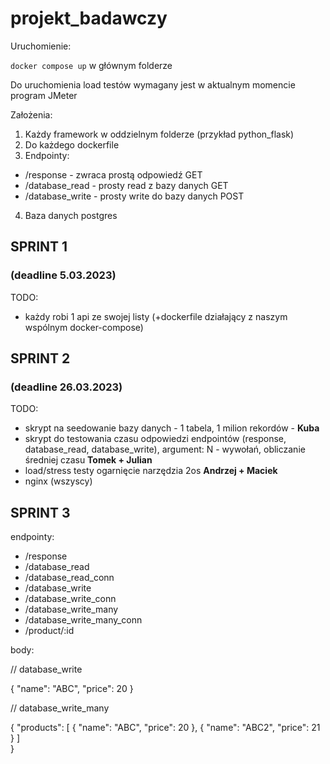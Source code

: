# projekt_badawczy

Uruchomienie:

`docker compose up` w głównym folderze

Do uruchomienia load testów wymagany jest w aktualnym momencie program JMeter

Założenia:

1. Każdy framework w oddzielnym folderze (przykład python_flask)
2. Do każdego dockerfile
3. Endpointy:

- /response - zwraca prostą odpowiedź GET
- /database_read - prosty read z bazy danych GET
- /database_write - prosty write do bazy danych POST

4. Baza danych postgres

## SPRINT 1

### (deadline 5.03.2023)

TODO:

- każdy robi 1 api ze swojej listy (+dockerfile działający z naszym wspólnym docker-compose)

## SPRINT 2

### (deadline 26.03.2023)

TODO:

- skrypt na seedowanie bazy danych - 1 tabela, 1 milion rekordów - **Kuba**
- skrypt do testowania czasu odpowiedzi endpointów (response, database_read, database_write), argument: N - wywołań, obliczanie średniej czasu **Tomek + Julian**
- load/stress testy ogarnięcie narzędzia 2os **Andrzej + Maciek**
- nginx (wszyscy)

## SPRINT 3
endpointy:

- /response
- /database_read
- /database_read_conn
- /database_write
- /database_write_conn
- /database_write_many
- /database_write_many_conn
- /product/:id


body:

// database_write


{
    "name": "ABC",
    "price": 20
}


// database_write_many

{
    "products": [
        {
            "name": "ABC",
            "price": 20
        },
        {
            "name": "ABC2",
            "price": 21
        }
    ]  
}

